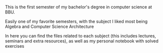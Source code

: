 This is the first semester of my bachelor's degree in computer science at BBU.

Easily one of my favorite semesters, with the subject I liked most being Algebra and Computer Science Architecture

In here you can find the files related to each subject (this includes lectures, seminars and extra resources), as well as my personal notebook with solved exercises
